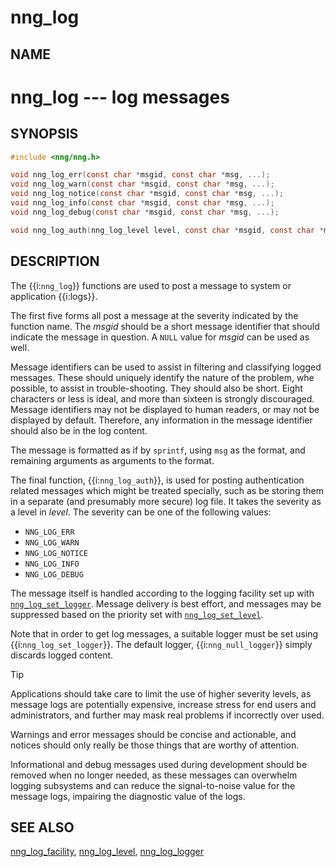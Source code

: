 # nng_log

## NAME

# nng_log --- log messages

## SYNOPSIS

```c
#include <nng/nng.h>

void nng_log_err(const char *msgid, const char *msg, ...);
void nng_log_warn(const char *msgid, const char *msg, ...);
void nng_log_notice(const char *msgid, const char *msg, ...);
void nng_log_info(const char *msgid, const char *msg, ...);
void nng_log_debug(const char *msgid, const char *msg, ...);

void nng_log_auth(nng_log_level level, const char *msgid, const char *msg, ...);
```

## DESCRIPTION

The {{i:`nng_log`}} functions are used to post a message to system or application {{i:logs}}.

The first five forms all post a message at the severity indicated by the function name.
The _msgid_ should be a short message identifier that should indicate the message in question.
A `NULL` value for _msgid_ can be used as well.

Message identifiers can be used to assist in filtering and classifying logged messages.
These should uniquely identify the nature of the problem, whe possible, to assist in trouble-shooting.
They should also be short.
Eight characters or less is ideal, and more than sixteen is strongly discouraged.
Message identifiers may not be displayed to human readers, or may not be displayed by default.
Therefore, any information in the message identifier should also be in the log content.

The message is formatted as if by `sprintf`, using `msg` as the format, and remaining arguments as arguments to the format.

The final function, {{i:`nng_log_auth`}}, is used for posting authentication related messages which might be treated specially,
such as be storing them in a separate (and presumably more secure) log file.
It takes the severity as a level in _level_.
The severity can be one of the following values:

- `NNG_LOG_ERR`
- `NNG_LOG_WARN`
- `NNG_LOG_NOTICE`
- `NNG_LOG_INFO`
- `NNG_LOG_DEBUG`

The message itself is handled according to the logging facility set up with [`nng_log_set_logger`][log_logger].
Message delivery is best effort, and messages may be suppressed based on the priority set with [`nng_log_set_level`][log_level].

Note that in order to get log messages, a suitable logger must be set using {{i:`nng_log_set_logger`}}.
The default logger, {{i:`nng_null_logger`}} simply discards logged content.

> [!TIP]
> Applications should take care to limit the use of higher severity levels, as message logs
> are potentially expensive, increase stress for end users and administrators, and further may
> mask real problems if incorrectly over used.
>
> Warnings and error messages should be concise and actionable, and notices should only
> really be those things that are worthy of attention.
>
> Informational and debug messages used during development should be removed when no longer
> needed, as these messages can overwhelm logging subsystems and can reduce the
> signal-to-noise value for the message logs, impairing the diagnostic value of the logs.

## SEE ALSO

[nng_log_facility][log_facility],
[nng_log_level][log_level],
[nng_log_logger][log_logger]

[log_facility]: ./nng_log_facility.md
[log_level]: ./nng_log_level.md
[log_logger]: ./nng_log_logger.md
